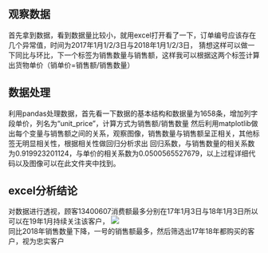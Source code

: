 ## 观察数据<br>
首先拿到数据，看到数据量比较小，就用excel打开看了一下，订单编号应该存在几个异常值，时间为2017年1月1/2/3日与2018年1月1/2/3日，
猜想这样可以做一下同比与环比，下一个标签为销售数量与销售额，这样我可以根据这两个标签计算出货物单价（销单价=销售额/销售数量）<br>
## 数据处理
利用pandas处理数据，首先看一下数据的基本结构和数据量为1658条，增加列字段单价，列名为“unit_price”，计算方式为销售额/销售数量
然后利用matplotlib做出每个变量与销售额之间的关系，观察图像，销售数量与销售额呈正相关，其他标签无明显相关性，根据相关性做回归分析求出
回归系数，与销售数量的相关系数为0.919923201124，与单价的相关系数为0.0500565527679，以上过程详细代码以及图像可以在此文件夹中找到。
## excel分析结论
对数据进行透视，顾客13400607消费额最多分别在17年1月3日与18年1月3日所以可以在19年1月持续关注该客户，
![]("同比.png")<br>
同比2018年销售数量下降，一号的销售额最多，然后筛选出17年18年都购买的客户，视为忠实客户
